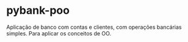 # pybank-poo
Aplicação de banco com contas e clientes, com operações bancárias simples. Para aplicar os conceitos de OO.